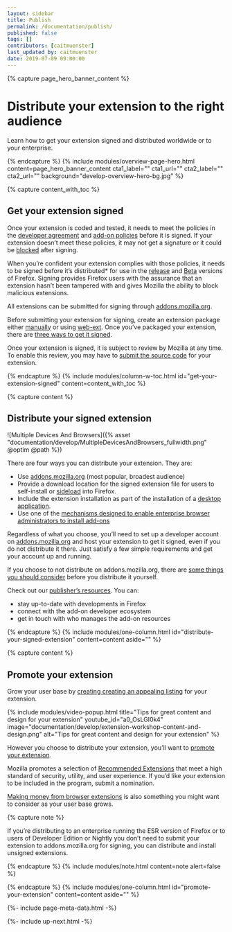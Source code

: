 ```yaml
---
layout: sidebar
title: Publish
permalink: /documentation/publish/
published: false
tags: []
contributors: [caitmuenster]
last_updated_by: caitmuenster
date: 2019-07-09 09:00:00
---
```


<!-- Overview Page Hero Banner -->

{% capture page_hero_banner_content %}

# Distribute your extension to the right audience

Learn how to get your extension signed and distributed worldwide or to your enterprise.

{% endcapture %}
{% include modules/overview-page-hero.html
	content=page_hero_banner_content
	cta1_label=""
	cta1_url=""
	cta2_label=""
	cta2_url=""
	background="develop-overview-hero-bg.jpg"
%}

<!-- END: Overview Page Hero Banner -->

<!-- Content with Table of Contents Module -->

{% capture content_with_toc %}

## Get your extension signed

Once your extension is coded and tested, it needs to meet the policies in the [developer agreement](/documentation/publish/firefox-add-on-distribution-agreement/) and [add-on policies](/documentation/publish/add-on-policies/) before it is signed. If your extension doesn’t meet these policies, it may not get a signature or it could be [blocked](/documentation/publish/add-ons-blocking-process/) after signing.

When you’re confident your extension complies with those policies, it needs to be signed before it’s distributed\* for use in the [release](https://www.mozilla.org/en-US/firefox/) and [Beta](https://www.mozilla.org/firefox/channel/desktop/) versions of Firefox. Signing provides Firefox users with the assurance that an extension hasn’t been tampered with and gives Mozilla the ability to block malicious extensions.

All extensions can be submitted for signing through [addons.mozilla.org](https://addons.mozilla.org).

Before submitting your extension for signing, create an extension package either [manually](/documentation/publish/package-your-extension/) or using [web-ext](/documentation/develop/getting-started-with-web-ext/). Once you’ve packaged your extension, there are [three ways to get it signed](/documentation/publish/signing-and-distribution-overview/).

Once your extension is signed, it is subject to review by Mozilla at any time. To enable this review, you may have to [submit the source code](/documentation/publish/source-code-submission/) for your extension.

{% endcapture %}
{% include modules/column-w-toc.html
	id="get-your-extension-signed"
	content=content_with_toc
%}

<!-- END: Content with Table of Contents -->

<!-- Single Column Body Module -->

{% capture content %}

## Distribute your signed extension

![Multiple Devices And Browsers]({% asset "documentation/develop/MultipleDevicesAndBrowsers_fullwidth.png" @optim @path %})

There are four ways you can distribute your extension. They are:

- Use [addons.mozilla.org](https://developer.mozilla.org/en-US/docs/Mozilla/Add-ons/Distribution/Submitting_an_add-on) (most popular, broadest audience)
- Provide a download location for the signed extension file for users to self-install or [sideload](/documentation/publish/distribute-sideloading/) into Firefox.
- Include the extension installation as part of the installation of a [desktop application](/documentation/publish/distribute-for-desktop-apps/).
- Use one of the [mechanisms designed to enable enterprise browser administrators to install add-ons](/documentation/enterprise/enterprise-distribution/)

Regardless of what you choose, you’ll need to set up a developer account on [addons.mozilla.org](https://addons.mozilla.org) and host your extension to get it signed, even if you do not distribute it there. Just satisfy a few simple requirements and get your account up and running.

If you choose to not distribute on addons.mozilla.org, there are [some things you should consider](/documentation/publish/self-distribution/) before you distribute it yourself.

Check out our [publisher’s resources](/documentation/manage/resources-for-publishers/). You can:

- stay up-to-date with developments in Firefox
- connect with the add-on developer ecosystem
- get in touch with who manages the add-on resources

{% endcapture %}
{% include modules/one-column.html
	id="distribute-your-signed-extension"
	content=content
	aside=""
%}

<!-- END: Single Column Body Module -->

<!-- Single Column Body Module -->

{% capture content %}

## Promote your extension

Grow your user base by [creating creating an appealing listing](/documentation/develop/create-an-appealing-listing/) for your extension.

<!-- Video Popup Thumbnail -->

{% include modules/video-popup.html
	title="Tips for great content and design for your extension"
	youtube_id="a0_OsLGI0k4"
	image="documentation/develop/extension-workshop-content-and-design.png"
	alt="Tips for great content and design for your extension"
%}

<!-- END: Video Popup Thumbnail -->

However you choose to distribute your extension, you’ll want to [promote your extension](/documentation/publish/promoting-your-extension/).

Mozilla promotes a selection of [Recommended Extensions](https://blog.mozilla.org/addons/2019/04/08/recommended-extensions-program-coming-soon/) that meet a high standard of security, utility, and user experience. If you’d like your extension to be included in the program, submit a nomination.

[Making money from browser extensions](/documentation/publish/make-money-from-browser-extensions/) is also something you might want to consider as your user base grows.

<!-- Note -->

{% capture note %}

If you’re distributing to an enterprise running the ESR version of Firefox or to users of Developer Edition or Nightly you don’t need to submit your extension to addons.mozilla.org for signing, you can distribute and install unsigned extensions.

{% endcapture %}
{% include modules/note.html
	content=note
	alert=false
%}

<!-- END: Note -->

{% endcapture %}
{% include modules/one-column.html
	id="promote-your-extension"
	content=content
	aside=""
%}

<!-- END: Single Column Body Module -->

<!-- Meta Data -->

{%- include page-meta-data.html -%}

<!-- END: Meta Data -->

<!-- Up Next -->

{%- include up-next.html -%}

<!-- END: Up Next -->
